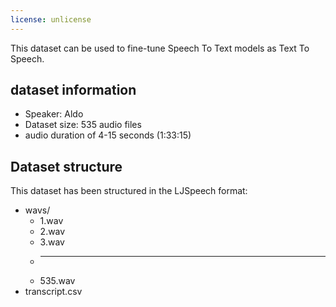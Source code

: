 ```yaml
---
license: unlicense
---
```

This dataset can be used to fine-tune Speech To Text models as Text To Speech.

## dataset information

* Speaker: Aldo
* Dataset size: 535 audio files
* audio duration of 4-15 seconds (1:33:15)

## Dataset structure

This dataset has been structured in the LJSpeech format:
* wavs/
  * 1.wav
  * 2.wav
  * 3.wav
  * ---
  * 535.wav
* transcript.csv